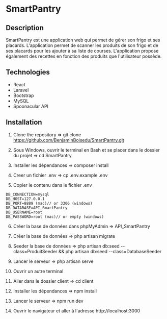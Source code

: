 # SmartPantry

## Description

SmartPantry est une application web qui permet de gérer son frigo et ses placards. L'application permet de scanner les produits de son frigo et de ses placards pour les ajouter à sa liste de courses. L'application propose également des recettes en fonction des produits que l'utilisateur possède.

## Technologies

- React
- Laravel
- Bootstrap
- MySQL
- Spoonacular API

## Installation

1. Clone the repository => git clone https://github.com/BenjaminBoisedu/SmartPantry.git

2. Sous Windows, ouvrir le terminal en Bash et se placer dans le dossier du projet => cd SmartPantry

3. Installer les dépendances => composer install

4. Creer un fichier .env => cp .env.example .env

5. Copier le contenu dans le fichier .env

```
DB_CONNECTION=mysql
DB_HOST=127.0.0.1
DB_PORT=8889 (mac)// or 3306 (windows)
DB_DATABASE=API_SmartPantry
DB_USERNAME=root
DB_PASSWORD=root (mac)// or empty (windows)
```

6. Créer la base de données dans phpMyAdmin => API_SmartPantry

7. Créer la base de données => php artisan migrate

8. Seeder la base de données => php artisan db:seed --class=ProduitSeeder && php artisan db:seed --class=DatabaseSeeder

9. Lancer le serveur => php artisan serve

10. Ouvrir un autre terminal

11. Aller dans le dossier client => cd client

12. Installer les dépendances => npm install

13. Lancer le serveur => npm run dev

14. Ouvrir le navigateur et aller à l'adresse http://localhost:3000

